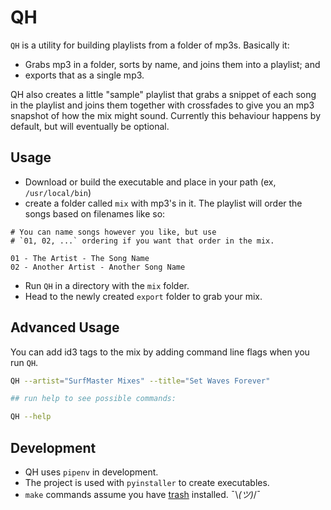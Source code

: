 # QH

`QH` is a utility for building playlists from a folder of mp3s. Basically it:

- Grabs mp3 in a folder, sorts by name, and joins them into a playlist; and
- exports that as a single mp3.

QH also creates a little "sample" playlist that grabs a snippet of each song in the playlist and joins them together with crossfades to give you an mp3 snapshot of how the mix might sound. Currently this behaviour happens by default, but will eventually be optional.

## Usage

- Download or build the executable and place in your path (ex, `/usr/local/bin`)
- create a folder called `mix` with mp3's in it. The playlist will order the songs based on filenames like so:

```
# You can name songs however you like, but use 
# `01, 02, ...` ordering if you want that order in the mix.

01 - The Artist - The Song Name
02 - Another Artist - Another Song Name
```

- Run `QH` in a directory with the `mix` folder.
- Head to the newly created `export` folder to grab your mix.


## Advanced Usage

You can add id3 tags to the mix by adding command line flags when you run `QH`.

```sh
QH --artist="SurfMaster Mixes" --title="Set Waves Forever"

## run help to see possible commands:

QH --help

```


## Development

- QH uses `pipenv` in development. 
- The project is used with `pyinstaller` to create executables.
- `make` commands assume you have [trash](https://github.com/sindresorhus/trash) installed. ¯\\_(ツ)_/¯ 
